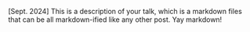 [Sept. 2024] This is a description of your talk, which is a markdown files that can be all markdown-ified like any other post. Yay markdown!

